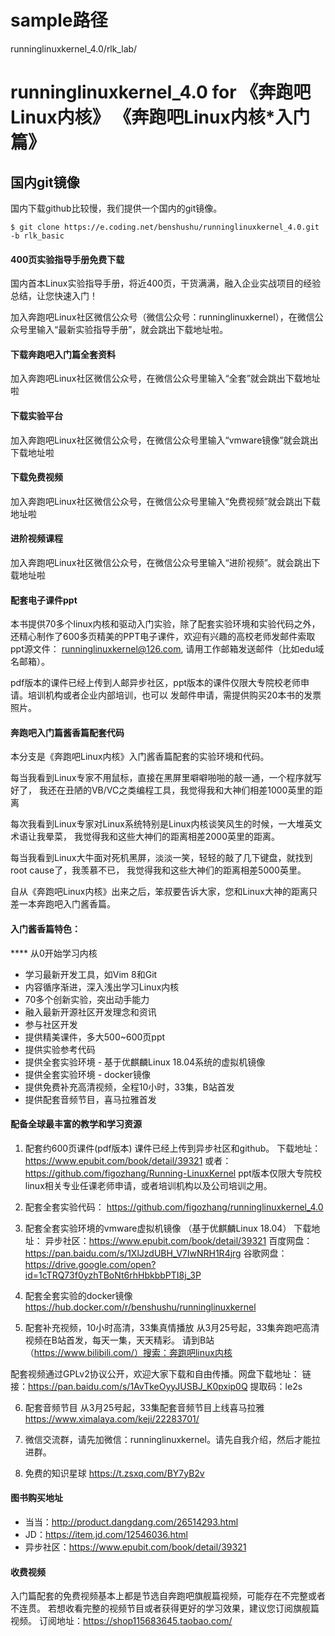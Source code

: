 # sample路径 
runninglinuxkernel_4.0/rlk_lab/

# runninglinuxkernel_4.0 for 《奔跑吧Linux内核》 《奔跑吧Linux内核*入门篇》

## 国内git镜像
国内下载github比较慢，我们提供一个国内的git镜像。
```
$ git clone https://e.coding.net/benshushu/runninglinuxkernel_4.0.git -b rlk_basic
```

#### 400页实验指导手册免费下载
国内首本Linux实验指导手册，将近400页，干货满满，融入企业实战项目的经验总结，让您快速入门！

加入奔跑吧Linux社区微信公众号（微信公众号：runninglinuxkernel），在微信公众号里输入“最新实验指导手册”，就会跳出下载地址啦。

#### 下载奔跑吧入门篇全套资料
加入奔跑吧Linux社区微信公众号，在微信公众号里输入“全套”就会跳出下载地址啦

#### 下载实验平台
加入奔跑吧Linux社区微信公众号，在微信公众号里输入“vmware镜像”就会跳出下载地址啦

#### 下载免费视频
加入奔跑吧Linux社区微信公众号，在微信公众号里输入“免费视频”就会跳出下载地址啦

#### 进阶视频课程
加入奔跑吧Linux社区微信公众号，在微信公众号里输入“进阶视频”。就会跳出下载地址啦

#### 配套电子课件ppt
本书提供70多个linux内核和驱动入门实验，除了配套实验环境和实验代码之外，还精心制作了600多页精美的PPT电子课件，欢迎有兴趣的高校老师发邮件索取ppt源文件：
runninglinuxkernel@126.com, 请用工作邮箱发送邮件（比如edu域名邮箱）。

pdf版本的课件已经上传到人邮异步社区，ppt版本的课件仅限大专院校老师申请。培训机构或者企业内部培训，也可以
发邮件申请，需提供购买20本书的发票照片。

#### 奔跑吧入门篇酱香篇配套代码
本分支是《奔跑吧Linux内核》入门酱香篇配套的实验环境和代码。

每当我看到Linux专家不用鼠标，直接在黑屏里噼噼啪啪的敲一通，一个程序就写好了，
我还在丑陋的VB/VC之类编程工具，我觉得我和大神们相差1000英里的距离

每次我看到Linux专家对Linux系统特别是Linux内核谈笑风生的时候，一大堆英文术语让我晕菜，
我觉得我和这些大神们的距离相差2000英里的距离。

每当我看到Linux大牛面对死机黑屏，淡淡一笑，轻轻的敲了几下键盘，就找到root cause了，我羡慕不已，
我觉得我和这些大神们的距离相差5000英里。

自从《奔跑吧Linux内核》出来之后，笨叔要告诉大家，您和Linux大神的距离只差一本奔跑吧入门酱香篇。

#### 入门酱香篇特色：

**** 从0开始学习内核
* 学习最新开发工具，如Vim 8和Git
* 内容循序渐进，深入浅出学习Linux内核
* 70多个创新实验，突出动手能力
* 融入最新开源社区开发理念和资讯
* 参与社区开发
* 提供精美课件，多大500~600页ppt
* 提供实验参考代码
* 提供全套实验环境 - 基于优麒麟Linux 18.04系统的虚拟机镜像
* 提供全套实验环境 - docker镜像
* 提供免费补充高清视频，全程10小时，33集，B站首发
* 提供配套音频节目，喜马拉雅首发

#### 配备全球最丰富的教学和学习资源

1. 配套约600页课件(pdf版本)
课件已经上传到异步社区和github。
下载地址：https://www.epubit.com/book/detail/39321
或者：https://github.com/figozhang/Running-LinuxKernel
ppt版本仅限大专院校linux相关专业任课老师申请，或者培训机构以及公司培训之用。

2. 配套全套实验代码：
https://github.com/figozhang/runninglinuxkernel_4.0

3. 配套全套实验环境的vmware虚拟机镜像 （基于优麒麟Linux 18.04）
下载地址：
异步社区：https://www.epubit.com/book/detail/39321
百度网盘：https://pan.baidu.com/s/1XlJzdUBH_V7IwNRH1R4jrg
谷歌网盘：https://drive.google.com/open?id=1cTRQ73f0yzhTBoNt6rhHbkbbPTI8j_3P

4. 配套全套实验的docker镜像
https://hub.docker.com/r/benshushu/runninglinuxkernel

5. 配套补充视频，10小时高清，33集真情播放
从3月25号起，33集奔跑吧高清视频在B站首发，每天一集，天天精彩。
请到B站 （https://www.bilibili.com/）搜索：奔跑吧linux内核

配套视频通过GPLv2协议公开，欢迎大家下载和自由传播。网盘下载地址：
链接：https://pan.baidu.com/s/1AvTkeOyyJUSBJ_K0pxip0Q
提取码：le2s

6. 配套音频节目
从3月25号起，33集配套音频节目上线喜马拉雅
https://www.ximalaya.com/keji/22283701/

7. 微信交流群，请先加微信：runninglinuxkernel。请先自我介绍，然后才能拉进群。

8. 免费的知识星球
https://t.zsxq.com/BY7yB2v

#### 图书购买地址
* 当当：http://product.dangdang.com/26514293.html
* JD：https://item.jd.com/12546036.html
* 异步社区：https://www.epubit.com/book/detail/39321

#### 收费视频
入门篇配套的免费视频基本上都是节选自奔跑吧旗舰篇视频，可能存在不完整或者不连贯。
若想收看完整的视频节目或者获得更好的学习效果，建议您订阅旗舰篇视频。
订阅地址：https://shop115683645.taobao.com/

